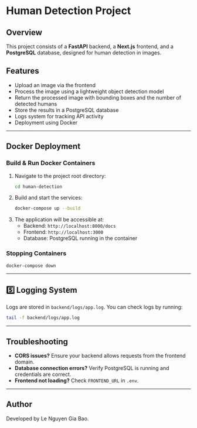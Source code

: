 # Human Detection Project

## Overview

This project consists of a **FastAPI** backend, a **Next.js** frontend, and a **PostgreSQL** database, designed for human detection in images.

## Features

- Upload an image via the frontend
- Process the image using a lightweight object detection model
- Return the processed image with bounding boxes and the number of detected humans
- Store the results in a PostgreSQL database
- Logs system for tracking API activity
- Deployment using Docker

---

## Docker Deployment

### **Build & Run Docker Containers**

1. Navigate to the project root directory:
   ```sh
   cd human-detection
   ```
2. Build and start the services:
   ```sh
   docker-compose up --build
   ```
3. The application will be accessible at:
   - Backend: `http://localhost:8000/docs`
   - Frontend: `http://localhost:3000`
   - Database: PostgreSQL running in the container

### **Stopping Containers**

```sh
docker-compose down
```

---

## 5️⃣ Logging System

Logs are stored in `backend/logs/app.log`. You can check logs by running:

```sh
tail -f backend/logs/app.log
```

---

## Troubleshooting

- **CORS issues?** Ensure your backend allows requests from the frontend domain.
- **Database connection errors?** Verify PostgreSQL is running and credentials are correct.
- **Frontend not loading?** Check `FRONTEND_URL` in `.env`.

---

## Author

Developed by Le Nguyen Gia Bao.
